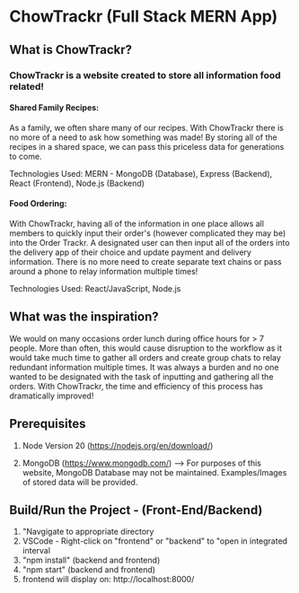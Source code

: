 # ChowTrackr (Full Stack MERN App)

## What is ChowTrackr?

### ChowTrackr is a website created to store all information food related! 

#### Shared Family Recipes:
As a family, we often share many of our recipes. With ChowTrackr there is no more of a need to ask how something was made! By storing all of the recipes in a shared space, we can pass this priceless data for generations to come.

Technologies Used: MERN - MongoDB (Database), Express (Backend), React (Frontend), Node.js (Backend)

#### Food Ordering:
With ChowTrackr, having all of the information in one place allows all members to quickly input their order's (however complicated they may be) into the Order Trackr. A designated user can then input all of the orders into the delivery app of their choice and update payment and delivery information.
There is no more need to create separate text chains or pass around a phone to relay information multiple times!

Technologies Used: React/JavaScript, Node.js

## What was the inspiration?
We would on many occasions order lunch during office hours for > 7 people. More than often, this would cause disruption to the workflow as it would take much time to gather all orders and create group chats to relay redundant information multiple times. It was always a burden and no one wanted to be designated with the task of inputting and gathering all the orders. With ChowTrackr, the time and efficiency of this process has dramatically improved!

## Prerequisites
1) Node Version 20 (https://nodejs.org/en/download/)

2) MongoDB (https://www.mongodb.com/) --> For purposes of this website, MongoDB Database may not be maintained. Examples/Images of stored data will be provided.

## Build/Run the Project - (Front-End/Backend)

1) "Navgigate to appropriate directory
2) VSCode - Right-click on "frontend" or "backend" to "open in integrated interval
3) "npm install" (backend and frontend)
4) "npm start" (backend and frontend)
5) frontend will display on: http://localhost:8000/



